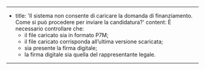 ---
  - title: 'Il sistema non consente di caricare la domanda di finanziamento. Come si può procedere per inviare la candidatura?'
    content: È necessario controllare che:<ul><li>il file caricato sia in formato P7M;</li><li>il file caricato corrisponda all’ultima versione scaricata;</li><li>sia presente la firma digitale;</li><li>la firma digitale sia quella del rappresentante legale.</li></ul>
---